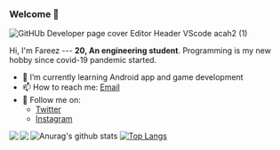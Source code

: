 ### Welcome 👋

![GitHUb Developer page cover Editor Header VScode acah2 (1)](https://user-images.githubusercontent.com/60868965/87214496-b2f60b00-c35f-11ea-8c3d-10a695431d9b.png)

Hi, I'm Fareez --- **20, An engineering student**. Programming is my new hobby since covid-19 pandemic started.

- 🌱 I’m currently learning Android app and game development
- 📫 How to reach me: [Email](mailto:foxtrotiqmal3@gmail.com)
- 📲 Follow me on:
	- [Twitter](https://twitter.com/iqfareez2)
	- [Instagram](https://www.instagram.com/iqfareez/)
	

<a href="https://github.com/anuraghazra/github-readme-stats">
  <img align="left" src="https://github-readme-stats.vercel.app/api?username=fareezmaple&hide=["prs"]&show_icons=true" />
</a>
<a href="https://github.com/anuraghazra/convoychat">
  <img align="left" src="https://github-readme-stats.vercel.app/api/pin/?username=anuraghazra&repo=convoychat" />
</a>

![Anurag's github stats](https://github-readme-stats.vercel.app/api?username=fareezmaple&hide=["prs"]&show_icons=true)
[![Top Langs](https://github-readme-stats.vercel.app/api/top-langs/?username=anuraghazra)](https://github.com/anuraghazra/github-readme-stats)





<!--
**fareezMaple/fareezMaple** is a ✨ _special_ ✨ repository because its `README.md` (this file) appears on your GitHub profile.

Here are some ideas to get you started:

- 🔭 I’m currently working on ...
- 🌱 I’m currently learning ...
- 👯 I’m looking to collaborate on ...
- 🤔 I’m looking for help with ...
- 💬 Ask me about ...
- 📫 How to reach me: ...
- 😄 Pronouns: ...
- ⚡ Fun fact: ...
-->
